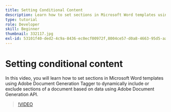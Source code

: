 ```yaml
---
title: Setting Conditional Content
description: Learn how to set sections in Microsoft Word templates using Adobe Document Generation Tagger to dynamically include or exclude sections of a document based on data using Adobe Document Generation API
type: tutorial
role: Developer
skill: Beginner
thumbnail: 332117.jpg
exl-id: 53101f40-ded2-4c9a-8436-ec0ecf00972f,8004ce57-d0a8-4663-95d5-aab1c2f44e3b
---
```


# Setting conditional content

In this video, you will learn how to set sections in Microsoft Word templates using Adobe Document Generation Tagger to dynamically include or exclude sections of a document based on data using Adobe Document Generation API.

>[!VIDEO](https://video.tv.adobe.com/v/332117?hidetitle=true)
